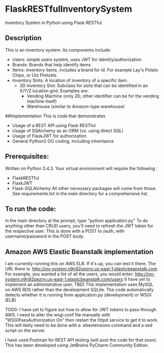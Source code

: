 # FlaskRESTfulInventorySystem
Inventory System in Python using Flask RESTful

## Description
This is an inventory system. Its components include:
  - Users: simple users system, uses JWT for identity/authorization
  - Brands: Brands that help identify items
  - Items: inventory items, includes a brand for id. For example Lay's Potato Chips, or Utz Pretzels.
  - Inventory Slots: A location of inventory of a specific item.
	- 3D Inventory Slot: Subclass for slots that can be identified in an X/Y/Z location grid. Examples are:
		- Vending Machine (only 2D, other identifier can be for the vending machine itself)
		- Warehouse (similar to Amazon-type warehouse)

##Implementation
This is code that demonstrates
  - Usage of a REST API using Flask RESTful
  - Usage of SQAlchemy as an ORM (vs. using direct SQL)
  - Usage of FlaskJWT for authorization
  - General Python3 OO coding, including inheritance

## Prerequisites:
Written on Python 3.4.3. Your virtual environment will require the following :
  - FlaskRESTful
  - FlaskJWT
  - Flask-SQLAlchemy
All other necessary packages will come from those. See requirements.txt in the main directory for a comprehensive list.
  
## To run the code:
in the main directory at the prompt, type "python application.py"
To do anything other than CRUD users, you'll need to refresh the JWT token for the respective user. This is done with
a POST to /auth, with username/password in the POST body.

## Amazon AWS Elastic Beanstalk implementation
I am currently running this on AWS ELB. If it's up, you can test it there. The URL there is:
http://inv-system.n9n92pezny.us-east-1.elasticbeanstalk.com
For example, you wanted a list of all the users, you would enter:
http://inv-system.n9n92pezny.us-east-1.elasticbeanstalk.com/users (I have yet to implement an administrative user, TBD)
This implementation uses MySQL on AWS RDS rather than the development SQLite. The code automatically detects
whether it is running from application.py (development) or WSGI (ELB)

TOD0: I have yet to figure out how to allow for JWT tokens to pass through AWS. I need to alter the wsgi.conf
file manually with "WSGIPassAuthorization On" then restart the httpd service to get it to work. This will likely
need to be done with a .ebextensions command and a sed script on the server.

I have used Postman for REST API testing (will post the code for that soon).
This has been developed using JetBrains PyCharm Community Edition. 


